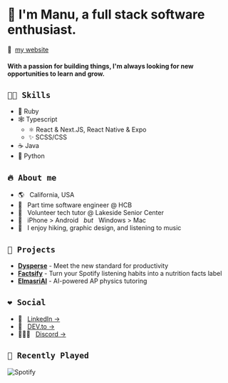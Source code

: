 # 👋 I'm Manu, a full stack software enthusiast.

🔗 &nbsp;[my website](https://manuthecoder.is-a.dev/)

#### With a passion for building things, I'm always looking for new opportunities to learn and grow.

## `👨‍🔬 Skills`

- 💎 Ruby
- 🕸️ Typescript
  - ⚛️ React & Next.JS, React Native & Expo
  - ✨ SCSS/CSS
- ☕ Java
- 🐍 Python

## `🔥 About me`

- 🌎 &nbsp; California, USA
- 🏦 &nbsp; Part time software engineer @ HCB
- 👴 &nbsp; Volunteer tech tutor @ Lakeside Senior Center
- 🍎 &nbsp; iPhone > Android &nbsp; _but_ &nbsp; Windows > Mac
- 🎢 &nbsp; I enjoy hiking, graphic design, and listening to music

## `👀 Projects`

- **[Dysperse](https://dysperse.com)** - Meet the new standard for productivity
- **[Factsify](https://factsify.pages.dev)** - Turn your Spotify listening habits into a nutrition facts label
- **[ElmasriAI](https://elmasri.my.to)** - AI-powered AP physics tutoring

## `❤ Social`

- 💼 &nbsp; [LinkedIn &rarr;](https://www.linkedin.com/in/manu-codes/)
- 💭 &nbsp; [DEV.to &rarr;](https://dev.to/manuthecoder)
- 🧑‍🤝‍🧑 &nbsp; [Discord &rarr;](https://discord.gg/9EJSxkJhnQ)

## `🎸 Recently Played`

![Spotify](https://spotify-recently-played-readme.vercel.app/api?user=gas3v326ti8fyihwazgfuup6t)

